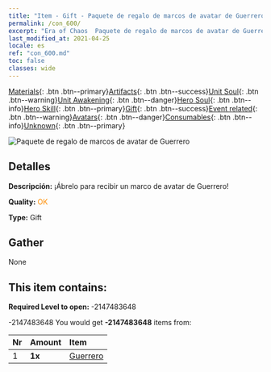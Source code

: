 ```yaml
---
title: "Item - Gift - Paquete de regalo de marcos de avatar de Guerrero"
permalink: /con_600/
excerpt: "Era of Chaos  Paquete de regalo de marcos de avatar de Guerrero"
last_modified_at: 2021-04-25
locale: es
ref: "con_600.md"
toc: false
classes: wide
---
```

 [Materials](/ItemsES/){: .btn .btn--primary}[Artifacts](/ItemsES/Artifacts/){: .btn .btn--success}[Unit Soul](/ItemsES/UnitSoul/){: .btn .btn--warning}[Unit Awakening](/ItemsES/UnitAwakening/){: .btn .btn--danger}[Hero Soul](/ItemsES/HeroSoul/){: .btn .btn--info}[Hero Skill](/ItemsES/HeroSkill/){: .btn .btn--primary}[Gift](/ItemsES/Gift/){: .btn .btn--success}[Event related](/ItemsES/Events/){: .btn .btn--warning}[Avatars](/ItemsES/Avatars/){: .btn .btn--danger}[Consumables](/ItemsES/Consumables/){: .btn .btn--info}[Unknown](/ItemsES/Unknown/){: .btn .btn--primary}

 ![Paquete de regalo de marcos de avatar de Guerrero](/images/t/i_907003.png)

## Detalles
 **Descripción:** ¡Ábrelo para recibir un marco de avatar de Guerrero!

 **Quality:** <span style="color: #FF8C00">OK</span>

 **Type:** Gift

## Gather

  None

## This item contains:

 **Required Level to open:** -2147483648

 -2147483648 You would get **-2147483648** items  from:

  | Nr | Amount |     Item    |
  |:---|:-------|:------------|
  | 1 |  **1x** | [Guerrero](/es/Avatars/Warrior/) |  | 
